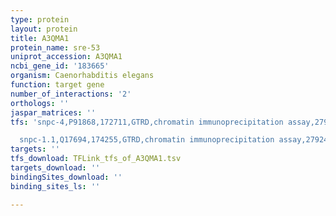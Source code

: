 ```yaml
---
type: protein
layout: protein
title: A3QMA1
protein_name: sre-53
uniprot_accession: A3QMA1
ncbi_gene_id: '183665'
organism: Caenorhabditis elegans
function: target gene
number_of_interactions: '2'
orthologs: ''
jaspar_matrices: ''
tfs: 'snpc-4,P91868,172711,GTRD,chromatin immunoprecipitation assay,27924024%5Buid%5D,No

  snpc-1.1,Q17694,174255,GTRD,chromatin immunoprecipitation assay,27924024%5Buid%5D,No'
targets: ''
tfs_download: TFLink_tfs_of_A3QMA1.tsv
targets_download: ''
bindingSites_download: ''
binding_sites_ls: ''

---
```

